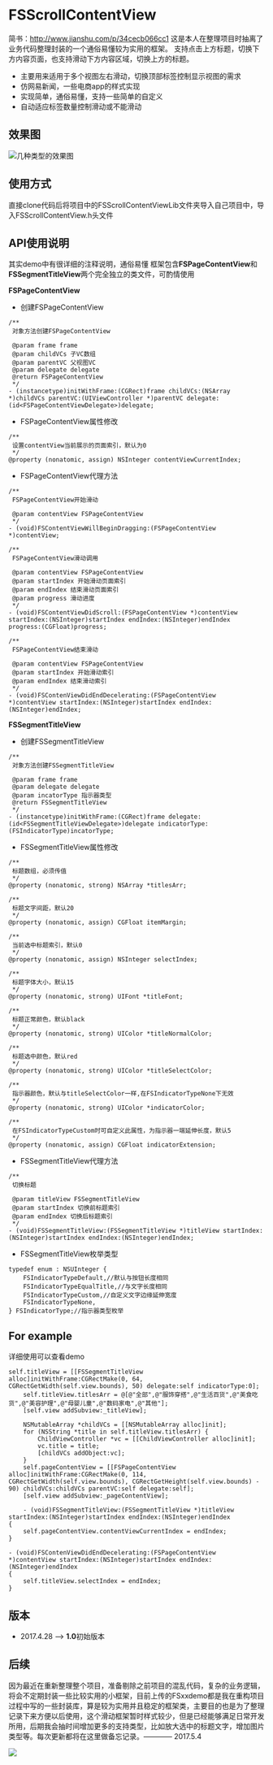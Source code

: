 # FSScrollContentView
简书：http://www.jianshu.com/p/34cecb066cc1
这是本人在整理项目时抽离了业务代码整理封装的一个通俗易懂较为实用的框架。
支持点击上方标题，切换下方内容页面，也支持滑动下方内容区域，切换上方的标题。
* 主要用来适用于多个视图左右滑动，切换顶部标签控制显示视图的需求
* 仿网易新闻，一些电商app的样式实现
* 实现简单，通俗易懂，支持一些简单的自定义
* 自动适应标签数量控制滑动或不能滑动
## 效果图
![几种类型的效果图](https://github.com/shunFSKi/ImageResources/blob/master/scrollContentView.gif)
## 使用方式
直接clone代码后将项目中的FSScrollContentViewLib文件夹导入自己项目中，导入FSScrollContentView.h头文件
## API使用说明
其实demo中有很详细的注释说明，通俗易懂
框架包含**FSPageContentView**和**FSSegmentTitleView**两个完全独立的类文件，可酌情使用

**FSPageContentView**

* 创建FSPageContentView
```
/**
 对象方法创建FSPageContentView

 @param frame frame
 @param childVCs 子VC数组
 @param parentVC 父视图VC
 @param delegate delegate
 @return FSPageContentView
 */
- (instancetype)initWithFrame:(CGRect)frame childVCs:(NSArray *)childVCs parentVC:(UIViewController *)parentVC delegate:(id<FSPageContentViewDelegate>)delegate;
```
* FSPageContentView属性修改
```
/**
 设置contentView当前展示的页面索引，默认为0
 */
@property (nonatomic, assign) NSInteger contentViewCurrentIndex;
```
* FSPageContentView代理方法
```
/**
 FSPageContentView开始滑动

 @param contentView FSPageContentView
 */
- (void)FSContentViewWillBeginDragging:(FSPageContentView *)contentView;

/**
 FSPageContentView滑动调用

 @param contentView FSPageContentView
 @param startIndex 开始滑动页面索引
 @param endIndex 结束滑动页面索引
 @param progress 滑动进度
 */
- (void)FSContentViewDidScroll:(FSPageContentView *)contentView startIndex:(NSInteger)startIndex endIndex:(NSInteger)endIndex progress:(CGFloat)progress;

/**
 FSPageContentView结束滑动

 @param contentView FSPageContentView
 @param startIndex 开始滑动索引
 @param endIndex 结束滑动索引
 */
- (void)FSContenViewDidEndDecelerating:(FSPageContentView *)contentView startIndex:(NSInteger)startIndex endIndex:(NSInteger)endIndex;
```
**FSSegmentTitleView**
* 创建FSSegmentTitleView
```
/**
 对象方法创建FSSegmentTitleView

 @param frame frame
 @param delegate delegate
 @param incatorType 指示器类型
 @return FSSegmentTitleView
 */
- (instancetype)initWithFrame:(CGRect)frame delegate:(id<FSSegmentTitleViewDelegate>)delegate indicatorType:(FSIndicatorType)incatorType;
```
* FSSegmentTitleView属性修改
```
/**
 标题数组，必须传值
 */
@property (nonatomic, strong) NSArray *titlesArr;

/**
 标题文字间距，默认20
 */
@property (nonatomic, assign) CGFloat itemMargin;

/**
 当前选中标题索引，默认0
 */
@property (nonatomic, assign) NSInteger selectIndex;

/**
 标题字体大小，默认15
 */
@property (nonatomic, strong) UIFont *titleFont;

/**
 标题正常颜色，默认black
 */
@property (nonatomic, strong) UIColor *titleNormalColor;

/**
 标题选中颜色，默认red
 */
@property (nonatomic, strong) UIColor *titleSelectColor;

/**
 指示器颜色，默认与titleSelectColor一样,在FSIndicatorTypeNone下无效
 */
@property (nonatomic, strong) UIColor *indicatorColor;

/**
 在FSIndicatorTypeCustom时可自定义此属性，为指示器一端延伸长度，默认5
 */
@property (nonatomic, assign) CGFloat indicatorExtension;
```
* FSSegmentTitleView代理方法
```
/**
 切换标题

 @param titleView FSSegmentTitleView
 @param startIndex 切换前标题索引
 @param endIndex 切换后标题索引
 */
- (void)FSSegmentTitleView:(FSSegmentTitleView *)titleView startIndex:(NSInteger)startIndex endIndex:(NSInteger)endIndex;
```
* FSSegmentTitleView枚举类型
```
typedef enum : NSUInteger {
    FSIndicatorTypeDefault,//默认与按钮长度相同
    FSIndicatorTypeEqualTitle,//与文字长度相同
    FSIndicatorTypeCustom,//自定义文字边缘延伸宽度
    FSIndicatorTypeNone,
} FSIndicatorType;//指示器类型枚举
```
## For example

详细使用可以查看demo
```
self.titleView = [[FSSegmentTitleView alloc]initWithFrame:CGRectMake(0, 64, CGRectGetWidth(self.view.bounds), 50) delegate:self indicatorType:0];
    self.titleView.titlesArr = @[@"全部",@"服饰穿搭",@"生活百货",@"美食吃货",@"美容护理",@"母婴儿童",@"数码家电",@"其他"];
    [self.view addSubview:_titleView];
    
    NSMutableArray *childVCs = [[NSMutableArray alloc]init];
    for (NSString *title in self.titleView.titlesArr) {
        ChildViewController *vc = [[ChildViewController alloc]init];
        vc.title = title;
        [childVCs addObject:vc];
    }
    self.pageContentView = [[FSPageContentView alloc]initWithFrame:CGRectMake(0, 114, CGRectGetWidth(self.view.bounds), CGRectGetHeight(self.view.bounds) - 90) childVCs:childVCs parentVC:self delegate:self];
    [self.view addSubview:_pageContentView];
    
    - (void)FSSegmentTitleView:(FSSegmentTitleView *)titleView startIndex:(NSInteger)startIndex endIndex:(NSInteger)endIndex
{
    self.pageContentView.contentViewCurrentIndex = endIndex;
}

- (void)FSContenViewDidEndDecelerating:(FSPageContentView *)contentView startIndex:(NSInteger)startIndex endIndex:(NSInteger)endIndex
{
    self.titleView.selectIndex = endIndex;
}
```
## 版本
* 2017.4.28 ——> **1.0**初始版本
## 后续
因为最近在重新整理整个项目，准备剔除之前项目的混乱代码，复杂的业务逻辑，将会不定期封装一些比较实用的小框架，目前上传的FSxxdemo都是我在重构项目过程中写的一些封装库，算是较为实用并且稳定的框架类，主要目的也是为了整理记录下来方便以后使用，这个滑动框架暂时样式较少，但是已经能够满足日常开发所用，后期我会抽时间增加更多的支持类型，比如放大选中的标题文字，增加图片类型等。每次更新都将在这里做备忘记录。———— 2017.5.4

![](https://github.com/shunFSKi/ImageResources/blob/master/qrcode_for_gh_e49d866d2f7a_258.jpg)
